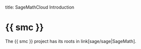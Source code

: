 title: SageMathCloud Introduction

# {{ smc }}

The {{ smc }} project has its roots in link[sage/sage|SageMath].


